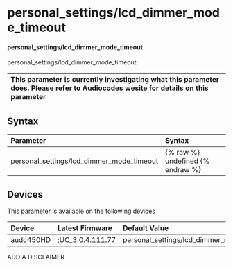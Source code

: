 ﻿---
description: personal_settings/lcd_dimmer_mode_timeout
search: false
---

# personal_settings/lcd_dimmer_mode_timeout

#### personal_settings/lcd_dimmer_mode_timeout

personal_settings/lcd_dimmer_mode_timeout


| This parameter is currently investigating what this parameter does. Please refer to Audiocodes wesite for details on this parameter | 
| :--- |

## Syntax
| Parameter | Syntax |
| :--- | :--- |
|personal_settings/lcd_dimmer_mode_timeout | {% raw %} undefined {% endraw %}|

## Devices
This parameter is available on the following devices

| Device | Latest Firmware | Default Value |
|:---|:---|:---|
| audc450HD | ;UC_3.0.4.111.77 | personal_settings/lcd_dimmer_mode_timeout=60MIN 

ADD A DISCLAIMER
